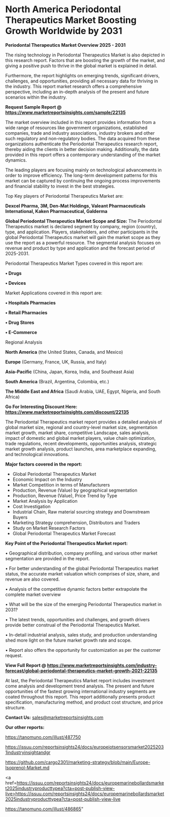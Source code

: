 # North America Periodontal Therapeutics Market Boosting Growth Worldwide by 2031

<Strong> Periodontal Therapeutics Market Overview 2025 - 2031</strong>

The rising technology in Periodontal Therapeutics Market is also depicted in this research report. Factors that are boosting the growth of the market, and giving a positive push to thrive in the global market is explained in detail.

Furthermore, the report highlights on emerging trends, significant drivers, challenges, and opportunities, providing all necessary data for thriving in the industry. This report market research offers a comprehensive perspective, including an in-depth analysis of the present and future scenarios within the industry.

<strong>Request Sample Report @ <a href=https://www.marketreportsinsights.com/sample/22135>https://www.marketreportsinsights.com/sample/22135</a></strong>

The market overview included in this report provides information from a wide range of resources like government organizations, established companies, trade and industry associations, industry brokers and other such regulatory and non-regulatory bodies. The data acquired from these organizations authenticate the Periodontal Therapeutics research report, thereby aiding the clients in better decision making. Additionally, the data provided in this report offers a contemporary understanding of the market dynamics.

The leading players are focusing mainly on technological advancements in order to improve efficiency. The long-term development patterns for this market can be captured by continuing the ongoing process improvements and financial stability to invest in the best strategies.

Top Key players of Periodontal Therapeutics Market are:

<strong>Dexcel Pharma, 3M, Den-Mat Holdings, Valeant Pharmaceuticals International, Kaken Pharmaceutical, Galderma</strong>

<strong><b>Global Periodontal Therapeutics Market Scope and Size:</b></strong>
The Periodontal Therapeutics market is declared segment by company, region (country), type, and application. Players, stakeholders, and other participants in the global Periodontal Therapeutics market will gain the market scope as they use the report as a powerful resource. The segmental analysis focuses on revenue and product by type and application and the forecast period of 2025-2031.

Periodontal Therapeutics Market Types covered in this report are:

<strong>• Drugs

• Devices</strong>

Market Applications covered in this report are:

<strong>• Hospitals Pharmacies

• Retail Pharmacies

• Drug Stores

• E-Commerce</strong> 

Regional Analysis

<strong>North America</strong> (the United States, Canada, and Mexico)

<strong>Europe</strong> (Germany, France, UK, Russia, and Italy)

<strong>Asia-Pacific</strong> (China, Japan, Korea, India, and Southeast Asia)

<strong>South America</strong> (Brazil, Argentina, Colombia, etc.)

<strong>The Middle East and Africa</strong> (Saudi Arabia, UAE, Egypt, Nigeria, and South Africa)

<strong>Go For Interesting Discount Here: <a href=https://www.marketreportsinsights.com/discount/22135>https://www.marketreportsinsights.com/discount/22135</a></strong>

The Periodontal Therapeutics market report provides a detailed analysis of global market size, regional and country-level market size, segmentation market growth, market share, competitive Landscape, sales analysis, impact of domestic and global market players, value chain optimization, trade regulations, recent developments, opportunities analysis, strategic market growth analysis, product launches, area marketplace expanding, and technological innovations.

<strong><b>Major factors covered in the report:</b></strong>
<ul>
  <li>Global Periodontal Therapeutics Market </li>
  <li>Economic Impact on the Industry</li>
  <li>Market Competition in terms of Manufacturers</li>
  <li>Production, Revenue (Value) by geographical segmentation</li>
  <li>Production, Revenue (Value), Price Trend by Type</li>
  <li>Market Analysis by Application</li>
  <li>Cost Investigation</li>
  <li>Industrial Chain, Raw material sourcing strategy and Downstream Buyers</li>
  <li>Marketing Strategy comprehension, Distributors and Traders</li>
  <li>Study on Market Research Factors</li>
  <li>Global Periodontal Therapeutics Market Forecast</li>
</ul>

<strong><b>Key Point of the Periodontal Therapeutics Market report:</b></strong>

• Geographical distribution, company profiling, and various other market segmentation are provided in the report.

• For better understanding of the global Periodontal Therapeutics market status, the accurate market valuation which comprises of size, share, and revenue are also covered.

• Analysis of the competitive dynamic factors better extrapolate the complete market overview

• What will be the size of the emerging Periodontal Therapeutics market in 2031?

• The latest trends, opportunities and challenges, and growth drivers provide better construal of the Periodontal Therapeutics Market.

• In-detail industrial analysis, sales study, and production understanding shed more light on the future market growth rate and scope.

• Report also offers the opportunity for customization as per the customer request.

<strong><b>View Full Report @ <a href=https://www.marketreportsinsights.com/industry-forecast/global-periodontal-therapeutics-market-growth-2021-22135>https://www.marketreportsinsights.com/industry-forecast/global-periodontal-therapeutics-market-growth-2021-22135</a></b></strong>


At last, the Periodontal Therapeutics Market report includes investment come analysis and development trend analysis. The present and future opportunities of the fastest growing international industry segments are coated throughout this report. This report additionally presents product specification, manufacturing method, and product cost structure, and price structure.

<strong>Contact Us:</strong>
sales@marketreportsinsights.com

<strong>Our other reports:</strong>

<a href=https://tanomuno.com/illust/487750>https://tanomuno.com/illust/487750</a>

<a href=https://issuu.com/reportsinsights24/docs/europeiotsensorsmarket20252031industryinsightandgr>https://issuu.com/reportsinsights24/docs/europeiotsensorsmarket20252031industryinsightandgr</a>

<a href=https://github.com/cargo2301/marketing-strategy/blob/main/Europe-Isoprenol-Market.md>https://github.com/cargo2301/marketing-strategy/blob/main/Europe-Isoprenol-Market.md</a>

<a href=https://issuu.com/reportsinsights24/docs/europemarinebollardsmarket2025industryproducttypea?cta=post-publish-view-live>https://issuu.com/reportsinsights24/docs/europemarinebollardsmarket2025industryproducttypea?cta=post-publish-view-live</a>

<a href=https://tanomuno.com/illust/486865>https://tanomuno.com/illust/486865</a>"
